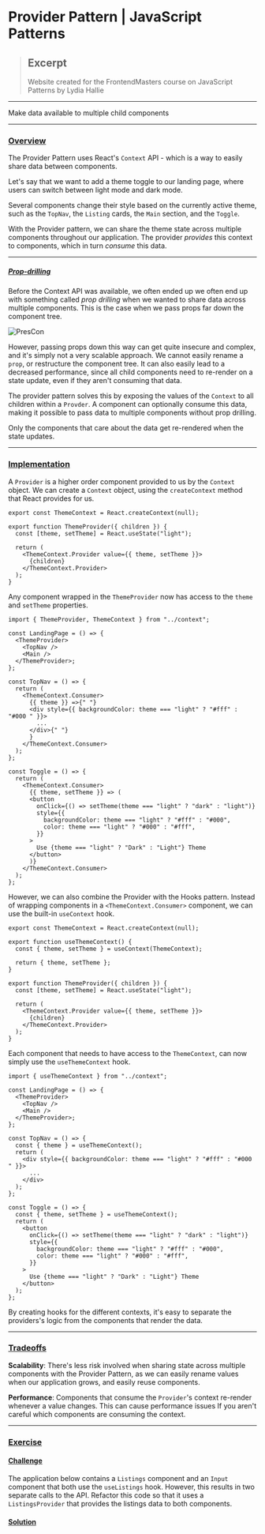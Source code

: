 
# Provider Pattern | JavaScript Patterns

> ## Excerpt
> Website created for the FrontendMasters course on JavaScript Patterns by Lydia Hallie

---
Make data available to multiple child components

___

### [Overview](https://javascriptpatterns.vercel.app/patterns/react-patterns/conpres#overview)

The Provider Pattern uses React's `Context` API - which is a way to easily share data between components.

Let's say that we want to add a theme toggle to our landing page, where users can switch between light mode and dark mode.

Several components change their style based on the currently active theme, such as the `TopNav`, the `Listing` cards, the `Main` section, and the `Toggle`.

With the Provider pattern, we can share the theme state across multiple components throughout our application. The provider _provides_ this context to components, which in turn _consume_ this data.

___

##### [Prop-drilling](https://javascriptpatterns.vercel.app/patterns/react-patterns/conpres#prop-drilling)

Before the Context API was available, we often ended up we often end up with something called _prop drilling_ when we wanted to share data across multiple components. This is the case when we pass props far down the component tree.

![PresCon](https://res.cloudinary.com/dq8xfyhu4/image/upload/v1653774712/FM%20Workshop/react-state-patterns/provider-pattern/frontendmasters26.001_ztmpdv.png)

However, passing props down this way can get quite insecure and complex, and it's simply not a very scalable approach. We cannot easily rename a `prop`, or restructure the component tree. It can also easily lead to a decreased performance, since all child components need to re-render on a state update, even if they aren't consuming that data.

The provider pattern solves this by exposing the values of the `Context` to all children within a `Provder`. A component can optionally consume this data, making it possible to pass data to multiple components without prop drilling.

Only the components that care about the data get re-rendered when the state updates.

___

### [Implementation](https://javascriptpatterns.vercel.app/patterns/react-patterns/conpres#implementation)

A `Provider` is a higher order component provided to us by the `Context` object. We can create a `Context` object, using the `createContext` method that React provides for us.

```
export const ThemeContext = React.createContext(null);

export function ThemeProvider({ children }) {
  const [theme, setTheme] = React.useState("light");

  return (
    <ThemeContext.Provider value={{ theme, setTheme }}>
      {children}
    </ThemeContext.Provider>
  );
}
```

Any component wrapped in the `ThemeProvider` now has access to the `theme` and `setTheme` properties.

```
import { ThemeProvider, ThemeContext } from "../context";

const LandingPage = () => {
  <ThemeProvider>
    <TopNav />
    <Main />
  </ThemeProvider>;
};

const TopNav = () => {
  return (
    <ThemeContext.Consumer>
      {{ theme }} =>{" "}
      <div style={{ backgroundColor: theme === "light" ? "#fff" : "#000 " }}>
        ...
      </div>{" "}
      }
    </ThemeContext.Consumer>
  );
};

const Toggle = () => {
  return (
    <ThemeContext.Consumer>
      {{ theme, setTheme }} => (
      <button
        onClick={() => setTheme(theme === "light" ? "dark" : "light")}
        style={{
          backgroundColor: theme === "light" ? "#fff" : "#000",
          color: theme === "light" ? "#000" : "#fff",
        }}
      >
        Use {theme === "light" ? "Dark" : "Light"} Theme
      </button>
      )}
    </ThemeContext.Consumer>
  );
};
```

However, we can also combine the Provider with the Hooks pattern. Instead of wrapping components in a `<ThemeContext.Consumer>` component, we can use the built-in `useContext` hook.

```
export const ThemeContext = React.createContext(null);

export function useThemeContext() {
  const { theme, setTheme } = useContext(ThemeContext);

  return { theme, setTheme };
}

export function ThemeProvider({ children }) {
  const [theme, setTheme] = React.useState("light");

  return (
    <ThemeContext.Provider value={{ theme, setTheme }}>
      {children}
    </ThemeContext.Provider>
  );
}
```

Each component that needs to have access to the `ThemeContext`, can now simply use the `useThemeContext` hook.

```
import { useThemeContext } from "../context";

const LandingPage = () => {
  <ThemeProvider>
    <TopNav />
    <Main />
  </ThemeProvider>;
};

const TopNav = () => {
  const { theme } = useThemeContext();
  return (
    <div style={{ backgroundColor: theme === "light" ? "#fff" : "#000 " }}>
      ...
    </div>
  );
};

const Toggle = () => {
  const { theme, setTheme } = useThemeContext();
  return (
    <button
      onClick={() => setTheme(theme === "light" ? "dark" : "light")}
      style={{
        backgroundColor: theme === "light" ? "#fff" : "#000",
        color: theme === "light" ? "#000" : "#fff",
      }}
    >
      Use {theme === "light" ? "Dark" : "Light"} Theme
    </button>
  );
};
```

By creating hooks for the different contexts, it's easy to separate the providers's logic from the components that render the data.

___

### [Tradeoffs](https://javascriptpatterns.vercel.app/patterns/react-patterns/conpres#tradeoffs)

**Scalability**: There's less risk involved when sharing state across multiple components with the Provider Pattern, as we can easily rename values when our application grows, and easily reuse components.

**Performance**: Components that consume the `Provider`'s context re-render whenever a value changes. This can cause performance issues If you aren't careful which components are consuming the context.

___

### [Exercise](https://javascriptpatterns.vercel.app/patterns/react-patterns/conpres#exercise)

#### [Challenge](https://javascriptpatterns.vercel.app/patterns/react-patterns/conpres#challenge)

The application below contains a `Listings` component and an `Input` component that both use the `useListings` hook. However, this results in two separate calls to the API. Refactor this code so that it uses a `ListingsProvider` that provides the listings data to both components.

#### [Solution](https://javascriptpatterns.vercel.app/patterns/react-patterns/conpres#solution)
